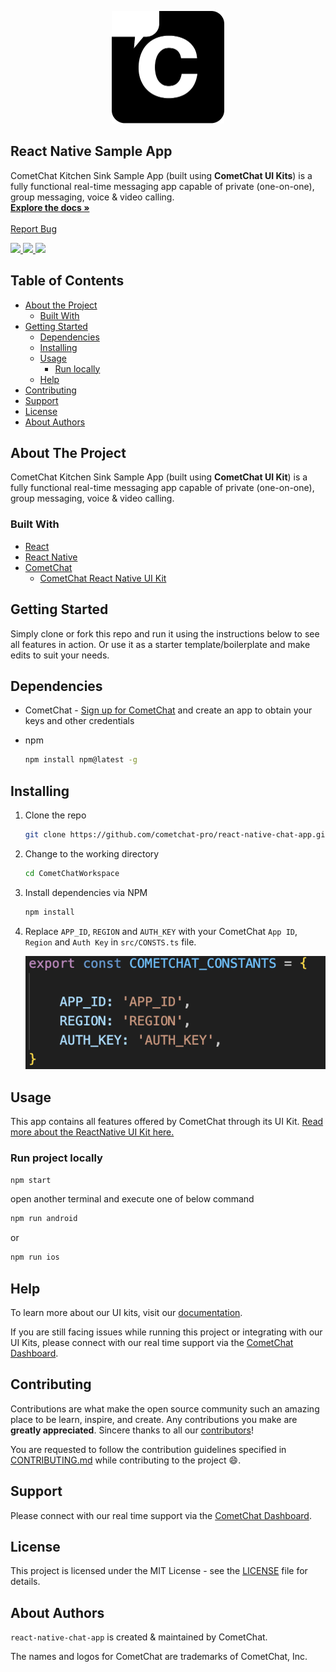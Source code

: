 <!-- PROJECT LOGO -->
<p align="center">
  <a href="https://cometchat.com">
    <img src="./Screenshots/logo.png" alt="CometChat logo" width="180" height="180">
  </a>

  <h2 align="left">React Native Sample App</h3>

  <p align="left">
    CometChat Kitchen Sink Sample App (built using <b>CometChat UI Kits</b>) is a fully functional real-time messaging app capable of private (one-on-one), group messaging, voice & video calling.
    <br />
    <a href="https://www.cometchat.com/docs/v4/react-native-uikit/overview"><strong>Explore the docs »</strong></a>
    <br />
    <br />
    <a href="https://github.com/cometchat-pro/react-native-chat-app/issues">Report Bug</a>
  </p>
</p>

<div align="left">
    <a href="https://github.com/cometchat-pro/react-native-chat-app/releases" alt="Releases">
        <img src="https://img.shields.io/github/v/release/cometchat-pro/cometchat-pro-react-native-sample-app" />
    </a>
    <a href="https://github.com/cometchat-pro/react-native-chat-app/stargazers">
        <img src="https://img.shields.io/github/stars/cometchat-pro/cometchat-pro-react-native-sample-app?style=social" />
    </a>
    <a href="https://twitter.com/CometChat">
        <img src="https://img.shields.io/twitter/follow/CometChat?label=CometChat&style=social" />
    </a>
</div>

<!-- TABLE OF CONTENTS -->

## Table of Contents

- [About the Project](#about-the-project)
  - [Built With](#built-with)
- [Getting Started](#getting-started)
  - [Dependencies](#dependencies)
  - [Installing](#installing)
  - [Usage](#usage)
    - [Run locally](#run-project-locally)
  - [Help](#help)
- [Contributing](#contributing)
- [Support](#support)
- [License](#license)
- [About Authors](#about-authors)

<!-- ABOUT THE PROJECT -->

## About The Project

CometChat Kitchen Sink Sample App (built using **CometChat UI Kit**) is a fully functional real-time messaging app capable of private (one-on-one), group messaging, voice & video calling.

### Built With

- [React](https://react.dev)
- [React Native](https://reactnative.dev)
- [CometChat](https://cometchat.com)
  - [CometChat React Native UI Kit](https://www.npmjs.com/package/@cometchat/chat-uikit-react-native)

<!-- GETTING STARTED -->

## Getting Started

Simply clone or fork this repo and run it using the instructions below to see all features in action. Or use it as a starter template/boilerplate and make edits to suit your needs.

## Dependencies

- CometChat - [Sign up for CometChat](https://app.cometchat.com) and create an app to obtain your keys and other credentials

- npm

  ```sh
  npm install npm@latest -g
  ```

## Installing

1. Clone the repo

   ```sh
   git clone https://github.com/cometchat-pro/react-native-chat-app.git -b v4
   ```

2. Change to the working directory

   ```sh
   cd CometChatWorkspace
   ```

3. Install dependencies via NPM

   ```sh
   npm install
   ```

4. Replace `APP_ID`, `REGION` and `AUTH_KEY` with your CometChat `App ID`, `Region` and `Auth Key` in `src/CONSTS.ts` file.

   ![Replacing constants in src/CONSTS.ts](./Screenshots/constants.png "Replacing constants in src/consts.js")

<!-- USAGE EXAMPLES -->

## Usage

This app contains all features offered by CometChat through its UI Kit. [Read more about the ReactNative UI Kit here.](https://www.cometchat.com/docs/v4/react-native-uikit/overview)

### Run project locally

```sh
npm start
```
open another terminal and execute one of below command
```sh
npm run android
```
or
```sh
npm run ios
```

## Help

To learn more about our UI kits, visit our [documentation](https://www.cometchat.com/docs/v4/uikits/home).

If you are still facing issues while running this project or integrating with our UI Kits, please connect with our real time support via the [CometChat Dashboard](https://app.cometchat.com/).

<!-- CONTRIBUTING -->

## Contributing

Contributions are what make the open source community such an amazing place to be learn, inspire, and create. Any contributions you make are **greatly appreciated**. Sincere thanks to all our [contributors](https://github.com/cometchat-pro/react-native-chat-app/graphs/contributors)!

You are requested to follow the contribution guidelines specified in [CONTRIBUTING.md](./CONTRIBUTING.md) while contributing to the project :smile:.

## Support

Please connect with our real time support via the [CometChat Dashboard](https://app.cometchat.com/).

<!-- LICENSE -->

## License

This project is licensed under the MIT License - see the [LICENSE](./LICENSE) file for details.

## About Authors

`react-native-chat-app` is created & maintained by CometChat.

The names and logos for CometChat are trademarks of CometChat, Inc.
